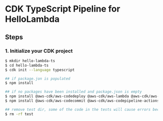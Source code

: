 # CDK TypeScript Pipeline for HelloLambda

## Steps

### 1. Initialize your CDK project

```sh
$ mkdir hello-lambda-ts
$ cd hello-lambda-ts
$ cdk init --language typescript

## if package.jon is populated
$ npm install

## if no packages have been installed and package.json is empty
$ npm install @aws-cdk/aws-codedeploy @aws-cdk/aws-lambda @aws-cdk/aws-codebuild @aws-cdk/aws-codepipeline
$ npm install @aws-cdk/aws-codecommit @aws-cdk/aws-codepipeline-actions

## remove test dir, some of the code in the tests will cause errors because of other changes we'll be making
$ rm -rf test
```